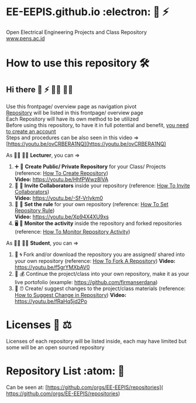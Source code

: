 # EE-EEPIS.github.io :electron: 🔌 ⚡️ 
Open Electrical Engineering Projects and Class Repository <br />
www.pens.ac.id <br />

# How to use this repository 🛠️
## Hi there 👋 ⚡️ 👷‍♂️ 👷‍♀️
Use this frontpage/ overview page as navigation pivot <br />
[Repository](https://docs.github.com/en/repositories/creating-and-managing-repositories/about-repositories) will be listed in this frontpage/ overview page <br />
Each Repository will have its own method to be utilized <br />
Before using this repository, to have it in full potential and benefit, [you need to create an account](https://docs.github.com/en/get-started/signing-up-for-github/signing-up-for-a-new-github-account) <br />
Steps and procedures can be also seen in this video => [https://youtu.be/ovCRBERA1NQ](https://youtu.be/ovCRBERA1NQ) <br />

As 👨‍🏫 👩‍🏫 **Lecturer**, you can =>
1. ➕ 💼 **Create Public/ Private Repository** for your Class/ Projects (reference: [How To Create Repository](https://docs.github.com/en/repositories/creating-and-managing-repositories/creating-a-new-repository))<br />
**Video:** https://youtu.be/HhfPWwz8lVA <br />
2. 🤝 👯 **Invite Collaborators** inside your repository (reference: [How To Invite Collaborators](https://docs.github.com/en/account-and-profile/setting-up-and-managing-your-personal-account-on-github/managing-access-to-your-personal-repositories/inviting-collaborators-to-a-personal-repository))<br />
**Video:** https://youtu.be/-Sf-VrIykm0 <br />
3. 📃 📜  **Set the rule** for your own repository (reference: [How To Set Repository Rule](https://docs.github.com/en/repositories/configuring-branches-and-merges-in-your-repository/defining-the-mergeability-of-pull-requests/managing-a-branch-protection-rule))<br />
**Video:** https://youtu.be/Xp94X4XU9xs <br />
4. 🖥️ 📶  **Monitor the activity** inside the repository and forked repositories (reference: [How To Monitor Repository Activity](https://docs.github.com/en/repositories/viewing-activity-and-data-for-your-repository/viewing-a-summary-of-repository-activity))

As 👨‍🎓 👩‍🎓 **Student**, you can =>
1. 🍴 🌀 Fork and/or download the repository you are assigned/ shared into your own repository (reference: [How To Fork A Repository](https://docs.github.com/en/get-started/quickstart/fork-a-repo))
**Video:** https://youtu.be/f5grYMXbAV0 <br />
2. 🏅 💰 Continue the project/class into your own repository, make it as your live portofolio (example: https://github.com/firmanserdana)
3. 📨 ⏰ Create/ suggest changes to the project/class materials (reference: [How to Suggest Change in Repository](https://docs.github.com/en/pull-requests/collaborating-with-pull-requests/proposing-changes-to-your-work-with-pull-requests/creating-a-pull-request))
**Video:** https://youtu.be/fRaHq5jd2Po <br />

# Licenses 🪪 ⚖️
Licenses of each repository will be listed inside, each may have limited but some will be an open sourced repository

# Repository List :atom: 🧰
Can be seen at: [https://github.com/orgs/EE-EEPIS/repositories]( https://github.com/orgs/EE-EEPIS/repositories)
